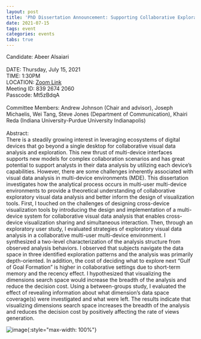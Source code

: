 ```yaml
---
layout: post
title: 'PhD Dissertation Announcement: Supporting Collaborative Exploratory Visual Data Analysis in Multi-device Environments'
date: 2021-07-15
tags: event
categories: events
tabs: true
---
```


Candidate: Abeer Alsaiari<br><br>
DATE: Thursday, July 15, 2021<br>
TIME: 1:30PM<br>
LOCATION: <a href="https://uic.zoom.us/j/83926742060?pwd=RnpVMWJscGE3R3VBajJZaGo0SSs2QT09">Zoom Link</a><br>
Meeting ID: 839 2674 2060<br>
Passcode: Mt5zBdqA<br><br>
Committee Members:  Andrew Johnson (Chair and advisor), Joseph Michaelis, Wei Tang, Steve Jones (Department of Communication), Khairi Reda (Indiana University-Purdue University Indianapolis)<br><br>
Abstract:<br>
There is a steadily growing interest in leveraging ecosystems of digital devices that go beyond a single desktop for collaborative visual data analysis and exploration. This new thrust of multi-device interfaces supports new models for complex collaboration scenarios and has great potential to support analysts in their data analysis by utilizing each device&rsquo;s capabilities. However, there are some challenges inherently associated with visual data analysis in multi-device environments (MDE). This dissertation investigates how the analytical process occurs in multi-user multi-device environments to provide a theoretical understanding of collaborative exploratory visual data analysis and better inform the design of visualization tools. First, I touched on the challenges of designing cross-device visualization tools by introducing the design and implementation of a multi-device system for collaborative visual data analysis that enables cross-device visualization sharing and simultaneous interaction. Then, through an exploratory user study, I evaluated strategies of exploratory visual data analysis in a collaborative multi-user multi-device environment. I synthesized a two-level characterization of the analysis structure from observed analysis behaviors. I observed that subjects navigate the data space in three identified exploration patterns and the analysis was primarily depth-oriented. In addition, the cost of deciding what to explore next &ldquo;Gulf of Goal Formation&rdquo; is higher in collaborative settings due to short-term memory and the recency effect. I hypothesized that visualizing the dimensions search space would increase the breadth of the analysis and reduce the decision cost. Using a between-groups study, I evaluated the effect of revealing information about what dimension&rsquo;s data space coverage(s) were investigated and what were left. The results indicate that visualizing dimensions search space increases the breadth of the analysis and reduces the decision cost by positively affecting the rate of views generation.

![image](https://www.evl.uic.edu/output/originals/s2_example.png-srcw.jpg){:style="max-width: 100%"}

